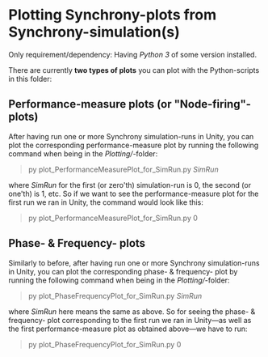 # Plotting Synchrony-plots from Synchrony-simulation(s)

Only requirement/dependency: Having _Python 3_ of some version installed.

There are currently **two types of plots** you can plot with the Python-scripts in this folder:

## Performance-measure plots (or "Node-firing"-plots)

After having run one or more Synchrony simulation-runs in Unity, you can plot the corresponding performance-measure plot by running the following command when being in the _Plotting/_-folder:

> py plot_PerformanceMeasurePlot_for_SimRun.py _SimRun_

where _SimRun_ for the first (or zero'th) simulation-run is 0, the second (or one'th) is 1, etc. So if we want to see the performance-measure plot for the first run we ran in Unity, the command would look like this:

> py plot_PerformanceMeasurePlot_for_SimRun.py 0


## Phase- & Frequency- plots

Similarly to before, after having run one or more Synchrony simulation-runs in Unity, you can plot the corresponding phase- & frequency- plot by running the following command when being in the _Plotting/_-folder:

> py plot_PhaseFrequencyPlot_for_SimRun.py _SimRun_

where _SimRun_ here means the same as above. So for seeing the phase- & frequency- plot corresponding to the first run we ran in Unity—as well as the first performance-measure plot as obtained above—we have to run:

> py plot_PhaseFrequencyPlot_for_SimRun.py 0
